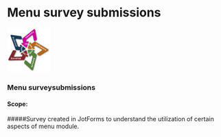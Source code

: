 # Menu survey submissions
<img src="https://github.com/roywperez/survey-submissions/blob/master/images/EPI-logo-star.png" width="100">

### Menu surveysubmissions
#### Scope:
#####Survey created in JotForms to understand the utilization of certain aspects of menu module.

